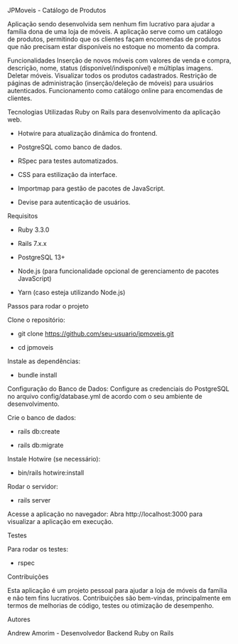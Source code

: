 JPMoveis - Catálogo de Produtos

Aplicação sendo desenvolvida sem nenhum fim lucrativo para ajudar a família dona de uma loja de móveis. 
A aplicação serve como um catálogo de produtos, permitindo que os clientes façam encomendas de produtos que não precisam estar disponíveis no estoque no momento da compra.

Funcionalidades
Inserção de novos móveis com valores de venda e compra, descrição, nome, status (disponível/indisponível) e múltiplas imagens.
Deletar móveis.
Visualizar todos os produtos cadastrados.
Restrição de páginas de administração (inserção/deleção de móveis) para usuários autenticados.
Funcionamento como catálogo online para encomendas de clientes.

Tecnologias Utilizadas
Ruby on Rails para desenvolvimento da aplicação web.

 - Hotwire para atualização dinâmica do frontend.
  
 - PostgreSQL como banco de dados.
  
 - RSpec para testes automatizados.
  
 - CSS para estilização da interface.
  
 - Importmap para gestão de pacotes de JavaScript.
  
 - Devise para autenticação de usuários.
  
Requisitos

 - Ruby 3.3.0
  
 - Rails 7.x.x
  
 - PostgreSQL 13+
  
 - Node.js (para funcionalidade opcional de gerenciamento de pacotes JavaScript)
  
 - Yarn (caso esteja utilizando Node.js)
  
Passos para rodar o projeto

Clone o repositório:

 - git clone https://github.com/seu-usuario/jpmoveis.git
  
 - cd jpmoveis

Instale as dependências:

 - bundle install
  
Configuração do Banco de Dados: Configure as credenciais do PostgreSQL no arquivo config/database.yml de acordo com o seu ambiente de desenvolvimento.

Crie o banco de dados:

 - rails db:create
  
 - rails db:migrate
  
  Instale Hotwire (se necessário):

 - bin/rails hotwire:install
  
  Rodar o servidor:

 - rails server
  
  Acesse a aplicação no navegador: Abra http://localhost:3000 para visualizar a aplicação em execução.

Testes

Para rodar os testes:

 - rspec
  
Contribuições

Esta aplicação é um projeto pessoal para ajudar a loja de móveis da família e não tem fins lucrativos. Contribuições são bem-vindas, principalmente em termos de melhorias de código, testes ou otimização de desempenho.

Autores

Andrew Amorim - Desenvolvedor Backend Ruby on Rails
